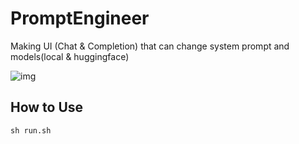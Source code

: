 # PromptEngineer
Making UI (Chat &amp; Completion) that can change system prompt and models(local &amp; huggingface)

![img](/workspace/pic.png)

## How to Use

```shell
sh run.sh
```
